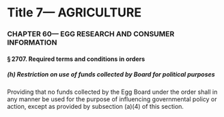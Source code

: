 
# Title 7— AGRICULTURE
### CHAPTER 60— EGG RESEARCH AND CONSUMER INFORMATION
#### § 2707. Required terms and conditions in orders
##### (h) Restriction on use of funds collected by Board for political purposes

Providing that no funds collected by the Egg Board under the order shall in any manner be used for the purpose of influencing governmental policy or action, except as provided by subsection (a)(4) of this section.

